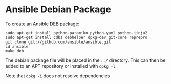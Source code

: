 Ansible Debian Package
======================

To create an Ansible DEB package:

    sudo apt-get install python-paramiko python-yaml python-jinja2
    sudo apt-get install cdbs debhelper dpkg-dev git-core reprepro
    git clone git://github.com/ansible/ansible.git
    cd ansible
    make deb

The debian package file will be placed in the `../` directory. This can then be added to an APT repository or installed with `dpkg -l`.

Note that `dpkg -i` does not resolve dependencies
